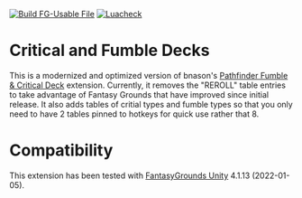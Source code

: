 [![Build FG-Usable File](https://github.com/bmos/FG-Unofficial-Developers-Guild/actions/workflows/create-ext.yml/badge.svg)](https://github.com/bmos/FG-Unofficial-Developers-Guild/actions/workflows/create-ext.yml) [![Luacheck](https://github.com/bmos/FG-Unofficial-Developers-Guild/actions/workflows/luacheck.yml/badge.svg)](https://github.com/bmos/FG-Unofficial-Developers-Guild/actions/workflows/luacheck.yml)

# Critical and Fumble Decks
This is a modernized and optimized version of bnason's [Pathfinder Fumble & Critical Deck](https://www.fantasygrounds.com/forums/showthread.php?16642-MOD-Pathfinder-Fumble-amp-Critical-Deck) extension. Currently, it removes the "REROLL" table entries to take advantage of Fantasy Grounds that have improved since initial release. It also adds tables of critial types and fumble types so that you only need to have 2 tables pinned to hotkeys for quick use rather that 8.

# Compatibility
This extension has been tested with [FantasyGrounds Unity](https://www.fantasygrounds.com/home/FantasyGroundsUnity.php) 4.1.13 (2022-01-05).
